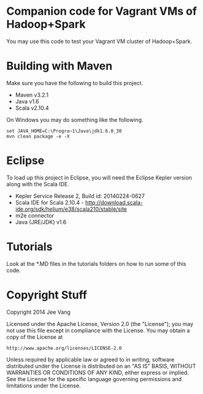 Companion code for Vagrant VMs of Hadoop+Spark
==============================================

You may use this code to test your Vagrant VM cluster
of Hadoop+Spark. 

# Building with Maven
Make sure you have the following to build this project.

* Maven v3.2.1
* Java v1.6
* Scala v2.10.4

On Windows you may do something like the following.
```
set JAVA_HOME=C:\Progra~1\Java\jdk1.6.0_30
mvn clean package -e -X
```

# Eclipse
To load up this project in Eclipse, you will need 
the Eclipse Kepler version along with the Scala IDE.

* Kepler Service Release 2, Build id: 20140224-0627
* Scala IDE for Scala 2.10.4 - http://download.scala-ide.org/sdk/helium/e38/scala210/stable/site
* m2e connector
* Java (JRE/JDK) v1.6

# Tutorials
Look at the *.MD files in the tutorials folders on how to run some
of this code.

# Copyright Stuff
Copyright 2014 Jee Vang

Licensed under the Apache License, Version 2.0 (the "License");
you may not use this file except in compliance with the License.
You may obtain a copy of the License at

    http://www.apache.org/licenses/LICENSE-2.0

Unless required by applicable law or agreed to in writing, software
distributed under the License is distributed on an "AS IS" BASIS,
WITHOUT WARRANTIES OR CONDITIONS OF ANY KIND, either express or implied.
See the License for the specific language governing permissions and
limitations under the License.
 